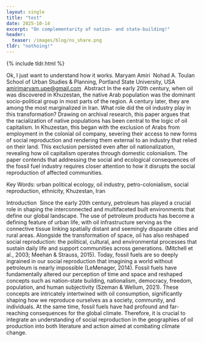 ```yaml
---
layout: single
title: "test"
date: 2025-10-14
excerpt: "On complementarity of nation- and state-building!"
header:
  teaser: /images/blog/ns_share.png  
tldr: "nothoing!"
---
```


{% include tldr.html %}


Ok, I just want to understand how it works. 
Maryam Amiri ‎
Nohad A. Toulan School of Urban Studies & ‎Planning, Portland State University, USA ‎‎amirimaryam.upe@gmail.com ‎
Abstract
In the early 20th century, when oil was discovered in Khuzestan, the native Arab population was ‎the dominant socio-political group in most parts of the region. A century later, they are among the ‎most marginalized in Iran. What role did the oil industry play in this transformation? Drawing on ‎archival research, this paper argues that the racialization of native populations has been central to ‎the logic of oil capitalism. In Khuzestan, this began with the exclusion of Arabs from employment ‎in the colonial oil company, severing their access to new forms of social reproduction and ‎rendering them external to an industry that relied on their land. This exclusion persisted even after ‎oil nationalization, revealing how oil capitalism operates through domestic colonialism. The paper ‎contends that addressing the social and ecological consequences of the fossil fuel industry requires ‎closer attention to how it disrupts the social reproduction of affected communities.‎

Key Words: urban political ecology, oil industry, petro-colonialism, social reproduction, ethnicity, ‎Khuzestan, Iran

Introduction ‎
Since the early 20th century, petroleum has played a crucial role in shaping the interconnected and ‎multifaceted built environments that define our global landscape. The use of petroleum products ‎has become a defining feature of urban life, with oil infrastructure serving as the connective tissue ‎linking spatially distant and seemingly disparate cities and rural areas. Alongside the transformation ‎of space, oil has also reshaped social reproduction: the political, cultural, and environmental ‎processes that sustain daily life and support communities across generations. (Mitchell et al., 2003; ‎Meehan & Strauss, 2015). Today, fossil fuels are so deeply ingrained in our social reproduction ‎that imagining a world without petroleum is nearly impossible (LeMenager, 2014).‎
Fossil fuels have fundamentally altered our perception of time and space and reshaped concepts ‎such as nation-state building, nationalism, democracy, freedom, population, and human subjectivity ‎‎(Szeman & Wellum, 2021). These concepts are intricately intertwined with oil consumption, ‎significantly shaping how we reproduce ourselves as a society, community, and individuals. At the ‎same time, fossil fuels have had profound and far-reaching consequences for the global climate. ‎Therefore, it is crucial to integrate an understanding of social reproduction in the geographies of oil ‎production into both literature and action aimed at combating climate change. ‎
